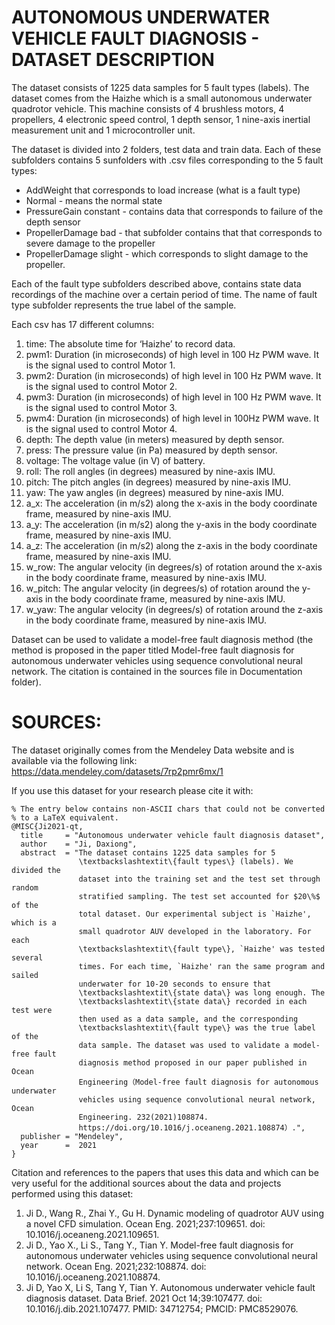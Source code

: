 # AUTONOMOUS UNDERWATER VEHICLE FAULT DIAGNOSIS - DATASET DESCRIPTION

The dataset consists of 1225 data samples for 5 fault types (labels).
The dataset comes from the Haizhe which is a small autonomous underwater quadrotor vehicle. This machine consists of 4 brushless motors, 4 propellers, 4 electronic speed control, 1 depth sensor, 1 nine-axis inertial measurement unit and 1 microcontroller unit.

The dataset is divided into 2 folders, test data and train data. Each of these subfolders contains 5 sunfolders with .csv files corresponding to the 5 fault types:
- AddWeight that corresponds to load increase (what is a fault type)
- Normal - means the normal state
- PressureGain constant - contains data that corresponds to failure of the depth sensor
- PropellerDamage bad - that subfolder contains that that corresponds to severe damage to the propeller
- PropellerDamage slight - which corresponds to slight damage to the propeller.

Each of the fault type subfolders described above, contains state data recordings of the machine over a certain period of time. The name of fault type subfolder represents the true label of the sample.

Each csv has 17 different columns:
1. time: The absolute time for ‘Haizhe’ to record data.
2. pwm1: Duration (in microseconds) of high level in 100 Hz PWM wave. It is the signal used to control Motor 1.
3. pwm2: Duration (in microseconds) of high level in 100 Hz PWM wave. It is the signal used to control Motor 2.
4. pwm3: Duration (in microseconds) of high level in 100 Hz PWM wave. It is the signal used to control Motor 3.
5. pwm4: Duration (in microseconds) of high level in 100Hz PWM wave. It is the signal used to control Motor 4.
6. depth: The depth value (in meters) measured by depth sensor.
7. press: The pressure value (in Pa) measured by depth sensor.
8. voltage: The voltage value (in V) of battery.
9. roll: The roll angles (in degrees) measured by nine-axis IMU.
10. pitch: The pitch angles (in degrees) measured by nine-axis IMU.
11. yaw: The yaw angles (in degrees) measured by nine-axis IMU.
12. a_x: The acceleration (in m/s2) along the x-axis in the body coordinate frame, measured by nine-axis IMU.
13. a_y: The acceleration (in m/s2) along the y-axis in the body coordinate frame, measured by nine-axis IMU.
14. a_z: The acceleration (in m/s2) along the z-axis in the body coordinate frame, measured by nine-axis IMU.
15. w_row: The angular velocity (in degrees/s) of rotation around the x-axis in the body coordinate frame, measured by nine-axis IMU.
16. w_pitch: The angular velocity (in degrees/s) of rotation around the y-axis in the body coordinate frame, measured by nine-axis IMU.
17. w_yaw: The angular velocity (in degrees/s) of rotation around the z-axis in the body coordinate frame, measured by nine-axis IMU.

Dataset can be used to validate a model-free fault diagnosis method (the method is proposed in the paper titled Model-free fault diagnosis for autonomous underwater vehicles using sequence convolutional neural network. The citation is contained in the sources file in Documentation folder).

# SOURCES:

The dataset originally comes from the Mendeley Data website and is available via the following link: https://data.mendeley.com/datasets/7rp2pmr6mx/1

If you use this dataset for your research please cite it with:

~~~
% The entry below contains non-ASCII chars that could not be converted
% to a LaTeX equivalent.
@MISC{Ji2021-qt,
  title     = "Autonomous underwater vehicle fault diagnosis dataset",
  author    = "Ji, Daxiong",
  abstract  = "The dataset contains 1225 data samples for 5
               \textbackslashtextit\{fault types\} (labels). We divided the
               dataset into the training set and the test set through random
               stratified sampling. The test set accounted for $20\%$ of the
               total dataset. Our experimental subject is `Haizhe', which is a
               small quadrotor AUV developed in the laboratory. For each
               \textbackslashtextit\{fault type\}, `Haizhe' was tested several
               times. For each time, `Haizhe' ran the same program and sailed
               underwater for 10-20 seconds to ensure that
               \textbackslashtextit\{state data\} was long enough. The
               \textbackslashtextit\{state data\} recorded in each test were
               then used as a data sample, and the corresponding
               \textbackslashtextit\{fault type\} was the true label of the
               data sample. The dataset was used to validate a model-free fault
               diagnosis method proposed in our paper published in Ocean
               Engineering（Model-free fault diagnosis for autonomous underwater
               vehicles using sequence convolutional neural network, Ocean
               Engineering. 232(2021)108874.
               https://doi.org/10.1016/j.oceaneng.2021.108874）.",
  publisher = "Mendeley",
  year      =  2021
}
~~~

Citation and references to the papers that uses this data and which can be very useful for the additional sources about the data and projects performed using this dataset:
1. Ji D., Wang R., Zhai Y., Gu H. Dynamic modeling of quadrotor AUV using a novel CFD simulation. Ocean Eng. 2021;237:109651. doi: 10.1016/j.oceaneng.2021.109651.
2. Ji D., Yao X., Li S., Tang Y., Tian Y. Model-free fault diagnosis for autonomous underwater vehicles using sequence convolutional neural network. Ocean Eng. 2021;232:108874. doi: 10.1016/j.oceaneng.2021.108874.
3. Ji D, Yao X, Li S, Tang Y, Tian Y. Autonomous underwater vehicle fault diagnosis dataset. Data Brief. 2021 Oct 14;39:107477. doi: 10.1016/j.dib.2021.107477. PMID: 34712754; PMCID: PMC8529076.

